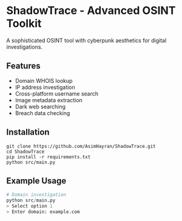 # ShadowTrace - Advanced OSINT Toolkit

A sophisticated OSINT tool with cyberpunk aesthetics for digital investigations.

## Features

- Domain WHOIS lookup
- IP address investigation
- Cross-platform username search
- Image metadata extraction
- Dark web searching
- Breach data checking

## Installation

```
git clone https://github.com/AsimHayran/ShadowTrace.git
cd ShadowTrace
pip install -r requirements.txt
python src/main.py
```

## Example Usage

```python
# Domain investigation
python src/main.py
> Select option 1
> Enter domain: example.com
```
